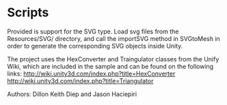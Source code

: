 # Scripts
Provided is support for the SVG <polygon> type.
Load svg files from the Resources/SVG/ directory, and call the importSVG method in SVGtoMesh in order to generate the corresponding SVG objects inside Unity. 

The project uses the HexConverter and Traingulator classes from the Unify Wiki, which are included in the sample and can be found on the following links: 
http://wiki.unity3d.com/index.php?title=HexConverter
http://wiki.unity3d.com/index.php?title=Triangulator 

Authors:
Dillon Keith Diep and Jason Haciepiri
